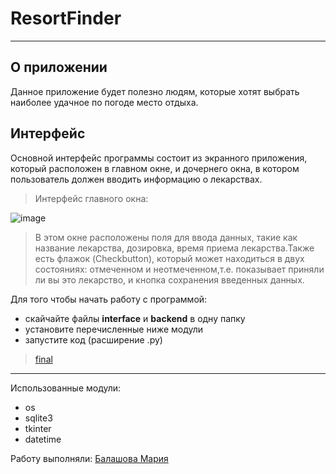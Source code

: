 # ResortFinder
***
## О приложении ##

Данное приложение будет полезно людям, которые хотят выбрать наиболее удачное по погоде место отдыха.
## Интерфейс ##

Основной интерфейс программы состоит из экранного приложения, который расположен в главном окне, и дочернего окна, в котором пользователь должен вводить информацию о лекарствах.

>Интерфейс главного окна:

![image](https://user-images.githubusercontent.com/99802613/170976209-ea028787-679b-410e-84be-48a74b436d60.png)


>В этом окне расположены поля для ввода данных, такие как название лекарства, дозировка, время приема лекарства.Также есть флажок (Checkbutton), который может находиться в двух состояниях: отмеченном и неотмеченном,т.е. показывает приняли ли вы это лекарство, и кнопка сохранения введенных данных.

Для того чтобы начать работу с программой:
* скайчайте файлы **interface** и **backend** в одну папку
* установите перечисленные ниже модули
* запустите код (расширение .py)
>[final](https://github.com/BalashovaMaria/calendar/tree/main/final)
***
Использованные модули:
* os
* sqlite3
* tkinter
* datetime

Работу выполняли: [Балашова Мария](https://github.com/BalashovaMaria)
